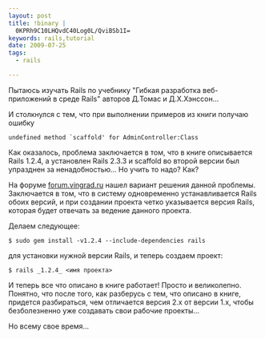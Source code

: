 ```yaml
--- 
layout: post
title: !binary |
  0KPRh9C10LHQvdC40Log0L/QviBSb1I=
keywords: rails,tutorial
date: 2009-07-25
tags:
  - rails

---
```

Пытаюсь изучать Rails по учебнику "Гибкая разработка веб-приложений в среде Rails" авторов Д.Томас и Д.Х.Хэнссон...

И столкнулся с тем, что при выполнении примеров из книги получаю ошибку

    undefined method `scaffold' for AdminController:Class

Как оказалось, проблема заключается в том, что в книге описывается Rails 1.2.4, а установлен Rails 2.3.3 и scaffold во второй версии был упразднен за ненадобностью... Но учить то надо? Как?

На форуме <a href="http://forum.vingrad.ru/forum/s/03bf0c77c630080f429f99c074d6b1e4/topic-196614/anchor-entry1416610/0.html" rel="nofollow">forum.vingrad.ru</a> нашел вариант решения данной проблемы. Заключается в том, что в систему одновременно устанавливается Rails обоих версий, и при создании проекта четко указывается версия Rails, которая будет отвечать за ведение данного проекта.

Делаем следующее:

    $ sudo gem install -v1.2.4 --include-dependencies rails

для установки нужной версии Rails, и теперь создаем проект:

    $ rails _1.2.4_ <имя проекта>

И теперь все что описано в книге работает! Просто и великолепно. Понятно, что после того, как разберусь с тем, что описано в книге, придется разбираться, чем отличается версия 2.х от версии 1.х, чтобы безболезненно уже создавать свои рабочие проекты...

Но всему свое время...
